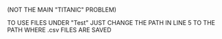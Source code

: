 (NOT THE MAIN "TITANIC" PROBLEM)

TO USE FILES UNDER "Test" JUST CHANGE THE PATH IN LINE 5 TO THE PATH WHERE .csv FILES ARE SAVED
